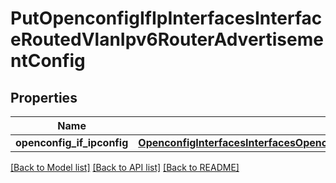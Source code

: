 # PutOpenconfigIfIpInterfacesInterfaceRoutedVlanIpv6RouterAdvertisementConfig

## Properties
Name | Type | Description | Notes
------------ | ------------- | ------------- | -------------
**openconfig_if_ipconfig** | [**OpenconfigInterfacesInterfacesOpenconfiginterfacesinterfacesSubinterfacesOpenconfigifipipv6RouteradvertisementConfig**](OpenconfigInterfacesInterfacesOpenconfiginterfacesinterfacesSubinterfacesOpenconfigifipipv6RouteradvertisementConfig.md) |  | [optional] 

[[Back to Model list]](../README.md#documentation-for-models) [[Back to API list]](../README.md#documentation-for-api-endpoints) [[Back to README]](../README.md)


